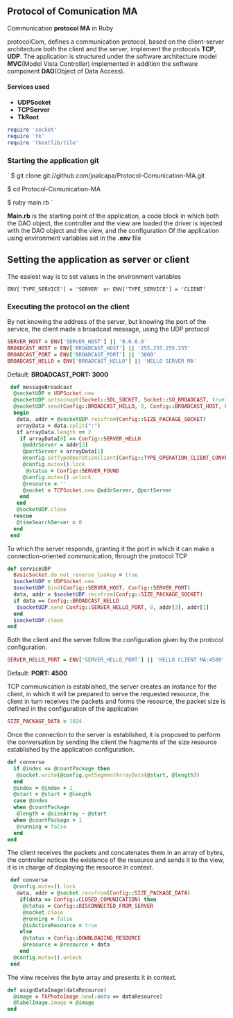 ## Protocol of Comunication MA
Communication **protocol MA** in Ruby

protocolCom, defines a communication protocol, based on the client-server architecture
both the client and the server, implement the protocols **TCP**, **UDP**.
The application is structured under the software architecture model **MVC**(Model Vista Controller)
implemented in addition the software component **DAO**(Object of Data Access).

#### Services used
* **UDPSocket**
* **TCPServer**
* **TkRoot**

``` ruby
require 'socket'
require 'tk'
require 'tkextlib/tile'
```

### Starting the application git
`
$ git clone git://github.com/joalcapa/Protocol-Comunication-MA.git

$ cd Protocol-Comunication-MA

$ ruby main.rb
`

**Main.rb** is the starting point of the application, a code block in which both the DAO object, the controller and the view are loaded
the driver is injected with the DAO object and the view, and the configuration Of the application using environment variables
set in the **.env** file

## Setting the application as server or client
The easiest way is to set values in the environment variables

`
ENV['TYPE_SERVICE'] = 'SERVER' or
ENV['TYPE_SERVICE'] = 'CLIENT'
`

### Executing the protocol on the client
By not knowing the address of the server, but knowing the port of the service, the client made a broadcast message, using the UDP protocol

``` ruby
SERVER_HOST = ENV['SERVER_HOST'] || '0.0.0.0'
BROADCAST_HOST = ENV['BROADCAST_HOST'] || '255.255.255.255'
BROADCAST_PORT = ENV['BROADCAST_PORT'] || '3000'
BROADCAST_HELLO = ENV['BROADCAST_HELLO'] || 'HELLO SERVER MA'
```

Default: **BROADCAST_PORT: 3000**

``` ruby
 def messageBroadcast
  @socketUDP = UDPSocket.new
  @socketUDP.setsockopt(Socket::SOL_SOCKET, Socket::SO_BROADCAST, true)
  @socketUDP.send(Config::BROADCAST_HELLO, 0, Config::BROADCAST_HOST, Config::BROADCAST_PORT)
  begin
   data, addr = @socketUDP.recvfrom(Config::SIZE_PACKAGE_SOCKET)
   arrayData = data.split(":")
   if arrayData.length == 2
    if arrayData[0] == Config::SERVER_HELLO
     @addrServer = addr[3]
     @portServer = arrayData[1]
     @config.setTypeOperationClient(Config::TYPE_OPERATION_CLIENT_CONVERSATION)
     @config.mutex().lock
      @status = Config::SERVER_FOUND
     @config.mutex().unlock
     @resource = ''
     @socket = TCPSocket.new @addrServer, @portServer
    end
   end
   @socketUDP.close
  rescue
   @timeSearchServer = 0
  end 
 end
```

To which the server responds, granting it the port in which it can make a connection-oriented communication, through the protocol TCP

``` ruby
def serviceUDP
  BasicSocket.do_not_reverse_lookup = true
  $socketUDP = UDPSocket.new
  $socketUDP.bind(Config::SERVER_HOST, Config::SERVER_PORT)
  data, addr = $socketUDP.recvfrom(Config::SIZE_PACKAGE_SOCKET)
  if data == Config::BROADCAST_HELLO
   $socketUDP.send Config::SERVER_HELLO_PORT, 0, addr[3], addr[1]
  end
  $socketUDP.close
end
```

Both the client and the server follow the configuration given by the protocol configuration.

``` ruby
SERVER_HELLO_PORT = ENV['SERVER_HELLO_PORT'] || 'HELLO CLIENT MA:4500'
```

Default: **PORT: 4500**

TCP communication is established, the server creates an instance for the client, in which it will be prepared to serve the requested resource, the client in turn receives the packets and forms the resource, the packet size is defined in the configuration of the application
``` ruby
SIZE_PACKAGE_DATA = 1024
```

Once the connection to the server is established, it is proposed to perform the conversation by sending the client the fragments of the size resource established by the application configuration.

``` ruby
def converse
  if @index <= @countPackage then
   @socket.write(@config.getSegmentArrayData(@start, @length))
  end
  @index = @index + 1
  @start = @start + @length
  case @index
  when @countPackage
   @length = @sizeArray - @start
  when @countPackage + 1
   @running = false
  end
end
```

The client receives the packets and concatenates them in an array of bytes, the controller notices the existence of the resource and sends it to the view, it is in charge of displaying the resource in context.

``` ruby
 def converse
  @config.mutex().lock
   data, addr = @socket.recvfrom(Config::SIZE_PACKAGE_DATA)
    if(data == Config::CLOSED_COMUNICATION) then
     @status = Config::DISCONNECTED_FROM_SERVER
     @socket.close
     @running = false
     @isActiveResource = true
    else
     @status = Config::DOWNLOADING_RESOURCE
     @resource = @resource + data
    end
  @config.mutex().unlock
 end
```

The view receives the byte array and presents it in context.

``` ruby
def asignDataImage(dataResource)
  @image = TkPhotoImage.new(:data => dataResource)
  @labelImage.image = @image
end
```
